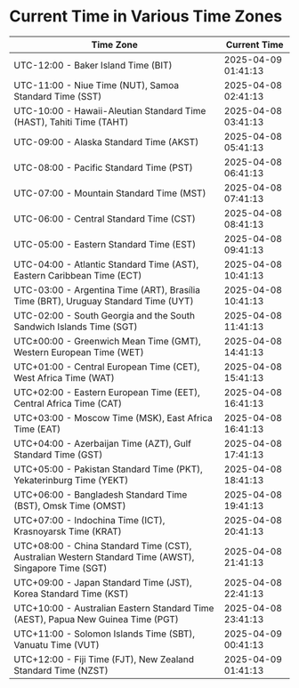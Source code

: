 # Current Time in Various Time Zones

| Time Zone | Current Time |
|-----------|--------------|
| UTC-12:00 - Baker Island Time (BIT) | 2025-04-09 01:41:13 |
| UTC-11:00 - Niue Time (NUT), Samoa Standard Time (SST) | 2025-04-08 02:41:13 |
| UTC-10:00 - Hawaii-Aleutian Standard Time (HAST), Tahiti Time (TAHT) | 2025-04-08 03:41:13 |
| UTC-09:00 - Alaska Standard Time (AKST) | 2025-04-08 05:41:13 |
| UTC-08:00 - Pacific Standard Time (PST) | 2025-04-08 06:41:13 |
| UTC-07:00 - Mountain Standard Time (MST) | 2025-04-08 07:41:13 |
| UTC-06:00 - Central Standard Time (CST) | 2025-04-08 08:41:13 |
| UTC-05:00 - Eastern Standard Time (EST) | 2025-04-08 09:41:13 |
| UTC-04:00 - Atlantic Standard Time (AST), Eastern Caribbean Time (ECT) | 2025-04-08 10:41:13 |
| UTC-03:00 - Argentina Time (ART), Brasília Time (BRT), Uruguay Standard Time (UYT) | 2025-04-08 10:41:13 |
| UTC-02:00 - South Georgia and the South Sandwich Islands Time (SGT) | 2025-04-08 11:41:13 |
| UTC±00:00 - Greenwich Mean Time (GMT), Western European Time (WET) | 2025-04-08 14:41:13 |
| UTC+01:00 - Central European Time (CET), West Africa Time (WAT) | 2025-04-08 15:41:13 |
| UTC+02:00 - Eastern European Time (EET), Central Africa Time (CAT) | 2025-04-08 16:41:13 |
| UTC+03:00 - Moscow Time (MSK), East Africa Time (EAT) | 2025-04-08 16:41:13 |
| UTC+04:00 - Azerbaijan Time (AZT), Gulf Standard Time (GST) | 2025-04-08 17:41:13 |
| UTC+05:00 - Pakistan Standard Time (PKT), Yekaterinburg Time (YEKT) | 2025-04-08 18:41:13 |
| UTC+06:00 - Bangladesh Standard Time (BST), Omsk Time (OMST) | 2025-04-08 19:41:13 |
| UTC+07:00 - Indochina Time (ICT), Krasnoyarsk Time (KRAT) | 2025-04-08 20:41:13 |
| UTC+08:00 - China Standard Time (CST), Australian Western Standard Time (AWST), Singapore Time (SGT) | 2025-04-08 21:41:13 |
| UTC+09:00 - Japan Standard Time (JST), Korea Standard Time (KST) | 2025-04-08 22:41:13 |
| UTC+10:00 - Australian Eastern Standard Time (AEST), Papua New Guinea Time (PGT) | 2025-04-08 23:41:13 |
| UTC+11:00 - Solomon Islands Time (SBT), Vanuatu Time (VUT) | 2025-04-09 00:41:13 |
| UTC+12:00 - Fiji Time (FJT), New Zealand Standard Time (NZST) | 2025-04-09 01:41:13 |
